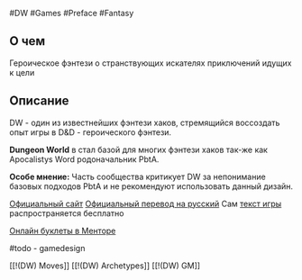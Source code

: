 #DW  #Games #Preface #Fantasy 

## О чем
Героическое фэнтези о странствующих искателях приключений идущих к цели

## Описание
DW - один из известнейших фэнтези хаков, стремящийся воссоздать опыт игры в D&D - героического фэнтези. 

**Dungeon World** в стал базой для многих фэнтези хаков так-же как Apocalistys Word родоначальник PbtA.

**Особе мнение:** Часть сообщества критикует DW за непонимание базовых подходов PbtA и не рекомендуют использовать данный дизайн.

[Официальный сайт](https://dungeon-world.com/)
[Официальный перевод на русский](https://indigogames.ru/product/dw-pdf/)
Сам [текст игры](https://drive.google.com/drive/folders/0BzIhptyHDxF6dThJeHlyeTc5OHc?resourcekey=0-mjpVf8yRGgrO4iHfvSctsQ) распространяется бесплатно

[Онлайн буклеты в Менторе](https://pbta.gmentor.ru/v777399bdfba0190a6ad15cc50dc85a41)

#todo - gamedesign


[[!(DW) Moves]]
[[!(DW) Archetypes]]
[[!(DW) GM]]
